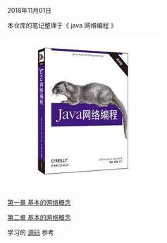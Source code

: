 2018年11月01日

本仓库的笔记整理于《 java 网络编程 》

![java网络编程](./images/java网络编程.jpg)


[第一章 基本的网络概念](./chapters/chapter1_base_network_concept.md)

[第二章 基本的网络概念](./chapters/chapter2_stream.md)

学习的 [源码](http://www.cafeaulait.org/books/jnp4/examples/index.html) 参考